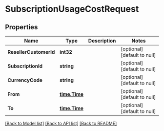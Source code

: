 # SubscriptionUsageCostRequest

## Properties
Name | Type | Description | Notes
------------ | ------------- | ------------- | -------------
**ResellerCustomerId** | **int32** |  | [optional] [default to null]
**SubscriptionId** | **string** |  | [optional] [default to null]
**CurrencyCode** | **string** |  | [optional] [default to null]
**From** | [**time.Time**](time.Time.md) |  | [optional] [default to null]
**To** | [**time.Time**](time.Time.md) |  | [optional] [default to null]

[[Back to Model list]](../README.md#documentation-for-models) [[Back to API list]](../README.md#documentation-for-api-endpoints) [[Back to README]](../README.md)

